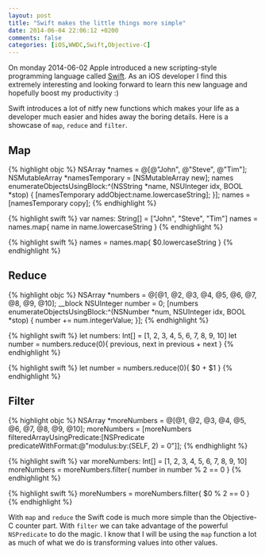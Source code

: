 ```yaml
---
layout: post
title: "Swift makes the little things more simple"
date: 2014-06-04 22:06:12 +0200
comments: false
categories: [iOS,WWDC,Swift,Objective-C]
---
```

On monday 2014-06-02 Apple introduced a new scripting-style programming language called [Swift](https://developer.apple.com/swift/). As an iOS developer I find this extremely interesting and looking forward to learn this new language and hopefully boost my productivity :)

Swift introduces a lot of nitfy new functions which makes your life as a developer much easier and hides away the boring details. Here is a showcase of `map`, `reduce` and `filter`.

## Map

{% highlight objc %}
NSArray *names = @[@"John", @"Steve", @"Tim"];
NSMutableArray *namesTemporary = [NSMutableArray new];
names enumerateObjectsUsingBlock:^(NSString *name, NSUInteger idx, BOOL *stop) {
    [namesTemporary addObject:name.lowercaseString];
}];
names = [namesTemporary copy];
{% endhighlight %}

{% highlight swift %}
var names: String[] = ["John", "Steve", "Tim"]
names = names.map{ name in name.lowercaseString }
{% endhighlight %}

{% highlight swift %}
names = names.map{ $0.lowercaseString }
{% endhighlight %}

<!--more-->

## Reduce

{% highlight objc %}
NSArray *numbers = @[@1, @2, @3, @4, @5, @6, @7, @8, @9, @10];
__block NSUInteger number = 0;
[numbers enumerateObjectsUsingBlock:^(NSNumber *num, NSUInteger idx, BOOL *stop) {
    number += num.integerValue;
}];
{% endhighlight %}

{% highlight swift %}
let numbers: Int[] = [1, 2, 3, 4, 5, 6, 7, 8, 9, 10]
let number = numbers.reduce(0){ previous, next in previous + next }
{% endhighlight %}

{% highlight swift %}
let number = numbers.reduce(0){ $0 + $1 }
{% endhighlight %}

## Filter
{% highlight objc %}
NSArray *moreNumbers = @[@1, @2, @3, @4, @5, @6, @7, @8, @9, @10];
moreNumbers = [moreNumbers filteredArrayUsingPredicate:[NSPredicate predicateWithFormat:@"modulus:by:(SELF, 2) = 0"]];
{% endhighlight %}

{% highlight swift %}
var moreNumbers: Int[] = [1, 2, 3, 4, 5, 6, 7, 8, 9, 10]
moreNumbers = moreNumbers.filter{ number in number % 2 == 0 }
{% endhighlight %}

{% highlight swift %}
moreNumbers = moreNumbers.filter{ $0 % 2 == 0 }
{% endhighlight %}

With `map` and `reduce` the Swift code is much more simple than the Objective-C counter part. With `filter` we can take advantage of the powerful `NSPredicate` to do the magic.
I know that I will be using the `map` function a lot as much of what we do is transforming values into other values.
